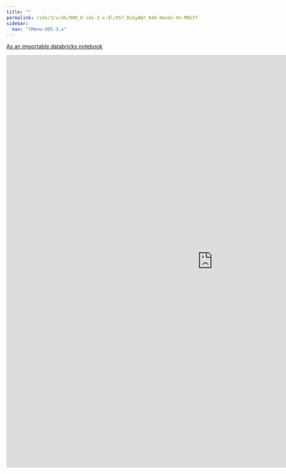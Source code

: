 ```yaml
---
title: ""
permalink: /sds/3/x/db/000_6-sds-3-x-dl/057_DLbyABr_04b-Hands-On-MNIST-CNN/
sidebar:
  nav: "lMenu-SDS-3.x"
---
```


[As an importable databricks notebook](https://lamastex.github.io/scalable-data-science/sds/3/x/db/000_6-sds-3-x-dl/057_DLbyABr_04b-Hands-On-MNIST-CNN.html)

<iframe src="https://lamastex.github.io/scalable-data-science/sds/3/x/db/000_6-sds-3-x-dl/057_DLbyABr_04b-Hands-On-MNIST-CNN.html" width="1080" height="1080" frameborder="0"></iframe>
